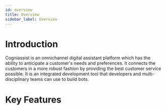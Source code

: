 ```yaml
---
id: overview
title: Overview
sidebar_label: Overview
---
```

# Introduction

Cogniassist is an omnichannel digital assistant platform which has the ability to anticipate a customer's needs and preferences. It connects the customers in a more robust fashion by providing the best customer service possible. It is an integrated development tool that developers and multi-disciplinary teams can use to build bots.

# Key Features



